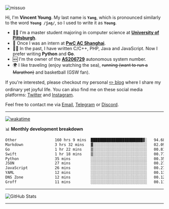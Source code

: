 <p align="left"> <img src="https://komarev.com/ghpvc/?username=missuo&label=Profile%20views&color=0e75b6&style=flat" alt="missuo" /> </p>


Hi, I'm **Vincent Young**. My last name is **`Yang`**, which is pronounced similarly to the word **`Young /jʌŋ/`**, so I used to write it as **`Young`**. 

-  👨‍🎓 I'm a master student majoring in computer science at [**University of Pittsburgh**](https://www.pitt.edu).
-  💼 Once I was an intern at **[PwC AC Shanghai](https://www.linkedin.com/company/pwc-ac-shanghai/)**.
-  👨‍💻 In the past, I have written C/C++, PHP, Java and JavaScript. Now I prefer writing **Python** and **Go**.
-  🆕 I'm the owner of the **[AS206729](https://bgp.tools/AS206729)** autonomous system number.
-  🌍 I like traveling (enjoy watching the sea), ~~running (want to run a Marathon)~~ and basketball (GSW fan).

If you're interested, please checkout my personal [✏️ blog](https://missuo.me/) where I share my ordinary yet joyful life. You can also find me on these social media platforms: [Twitter](https://twitter.com/m1ssuo) and [Instagram](https://www.instagram.com/m1ssuo).

Feel free to contact me via <a href="mailto:i@yyt.moe">Email</a>, [Telegram](https://t.me/missuo) or [Discord](https://discordapp.com/users/missuo#7448).

-------

[![wakatime](https://wakatime.com/badge/user/c13cd961-40ca-417a-afb6-1f9ea8ac295c.svg)](https://wakatime.com/@missuo)

📊 **Monthly development breakdown**
<!--START_SECTION:waka-->

```txt
Other                 160 hrs 9 mins  ███████████████████████▓░   94.68 %
Markdown              3 hrs 32 mins   ▓░░░░░░░░░░░░░░░░░░░░░░░░   02.09 %
Go                    1 hr 22 mins    ▒░░░░░░░░░░░░░░░░░░░░░░░░   00.81 %
Swift                 1 hr 18 mins    ▒░░░░░░░░░░░░░░░░░░░░░░░░   00.77 %
Python                35 mins         ░░░░░░░░░░░░░░░░░░░░░░░░░   00.35 %
JSON                  27 mins         ░░░░░░░░░░░░░░░░░░░░░░░░░   00.27 %
JavaScript            26 mins         ░░░░░░░░░░░░░░░░░░░░░░░░░   00.27 %
YAML                  12 mins         ░░░░░░░░░░░░░░░░░░░░░░░░░   00.13 %
DNS Zone              12 mins         ░░░░░░░░░░░░░░░░░░░░░░░░░   00.12 %
Groff                 11 mins         ░░░░░░░░░░░░░░░░░░░░░░░░░   00.11 %
```

<!--END_SECTION:waka-->

-------

![GitHub Stats](https://github-readme-stats-opal-alpha-76.vercel.app/api?username=missuo&show_icons=true&theme=transparent)

-------

